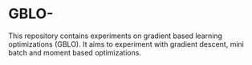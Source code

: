 # GBLO-
This repository contains experiments on gradient based learning optimizations (GBLO). It aims to experiment with gradient descent, mini batch and moment based optimizations.
